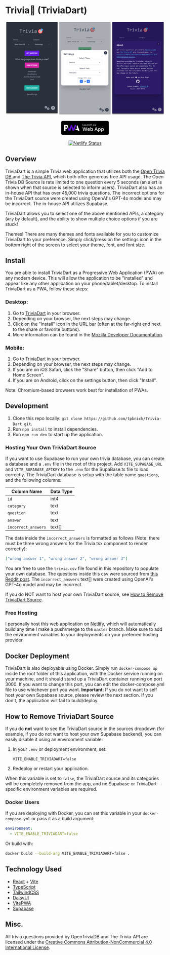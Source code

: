 # Trivia🎯 (TriviaDart)

<div align="center">

![trivia-dart-image](/src/assets/triviadart.png)<br>

<a href="https://triviadart.com" target="_blank"><img src="public/pwa.svg" height="45"></a><br>

[![Netlify Status](https://api.netlify.com/api/v1/badges/6cb91f4b-93fe-4ac1-b7e0-417c39c7a2c4/deploy-status)](https://app.netlify.com/sites/triviadart/deploys)

</div>

## Overview

TriviaDart is a simple Trivia web application that utilizes both the [Open Trivia DB ](https://opentdb.com/) and [The Trivia API](https://the-trivia-api.com/), which both offer generous free API usage. The Open Trivia DB Source is rate limited to one question every 5 seconds (an alert is shown when that source is selected to inform users). TriviaDart also has an in-house API that has over 45,000 trivia questions. The incorrect options for the TriviaDart source were created using OpenAI's GPT-4o model and may be incorrect. The in-house API utilizes Supabase.

TriviaDart allows you to select one of the above mentioned APIs, a category (`Any` by default), and the ability to show multiple choice options if you are stuck!

Themes! There are many themes and fonts available for you to customize TriviaDart to your preference. Simply click/press on the settings icon in the bottom right of the screen to select your theme, font, and font size.

## Install

You are able to install TriviaDart as a Progressive Web Application (PWA) on any modern device. This will allow the application to be "installed" and appear like any other application on your phone/tablet/desktop. To install TriviaDart as a PWA, follow these steps:

### Desktop:

1. Go to [TriviaDart](https://triviadart.com) in your browser.
2. Depending on your browser, the next steps may change.
3. Click on the "install" icon in the URL bar (often at the far-right end next to the share or favorite buttons).
4. More information can be found in the [Mozilla Developer Documentation](https://developer.mozilla.org/en-US/docs/Web/Progressive_web_apps/Guides/Making_PWAs_installable#installation_from_the_web).

### Mobile:

1. Go to [TriviaDart](https://triviadart.com) in your browser.
2. Depending on your browser, the next steps may change.
3. If you are on iOS Safari, click the "Share" button, then click "Add to Home Screen".
4. If you are on Android, click on the settings button, then click "Install".

Note: Chromium-based browsers work best for installation of PWAs.

## Development

1. Clone this repo locally: `git clone https://github.com/tpbnick/Trivia-Dart.git`.
2. Run `npm install` to install dependencies.
3. Run `npm run dev` to start up the application.

### Hosting Your Own TriviaDart Source

If you want to use Supabase to run your own trivia database, you can create a database and a `.env` file in the root of this project. Add `VITE_SUPABASE_URL` and `VITE_SUPABASE_APIKEY` to the `.env` for the SupaBase.ts file to load correctly. The TriviaDart database is setup with the table name `questions`, and the following columns:

| Column Name         | Data Type |
| ------------------- | --------- |
| `id`                | int4      |
| `category`          | text      |
| `question`          | text      |
| `answer`            | text      |
| `incorrect_answers` | text[]    |

The data inside the `incorrect_answers` is formatted as follows (Note: there must be three wrong answers for the Trivia.tsx component to render correctly):

```json
["wrong answer 1", "wrong answer 2", "wrong answer 3"]
```

You are free to use the `trivia.csv` file found in this repository to populate your own database. The questions inside this csv were sourced from [this Reddit post](https://www.reddit.com/r/trivia/comments/3wzpvt/free_database_of_50000_trivia_questions/). The `incorrect_answers` text[] were created using OpenAI's GPT-4o model and may be incorrect.

If you do NOT want to host your own TriviaDart source, see [How to Remove TriviaDart Source](#how-to-remove-triviadart-source).

### Free Hosting

I personally host this web application on [Netlify](https://netlify.com), which will automatically build any time I make a push/merge to the `master` branch. Make sure to add the environment variables to your deployments on your preferred hosting provider.

## Docker Deployment

TriviaDart is also deployable using Docker. Simply run `docker-compose up` inside the root folder of this application, with the Docker service running on your machine, and it should stand up a TriviaDart container running on port 3000. If you want to change this port, you can edit the docker-compose.yml file to use whichever port you want. **Important**: If you do not want to self host your own Supabase source, please review the next section. If you don't, the application will fail to build/deploy.

## How to Remove TriviaDart Source

If you do **not** want to see the TriviaDart source in the sources dropdown (for example, if you do not want to host your own Supabase backend), you can easily disable it using an environment variable:

1. In your `.env` or deployment environment, set:
   ```
   VITE_ENABLE_TRIVIADART=false
   ```
2. Redeploy or restart your application.

When this variable is set to `false`, the TriviaDart source and its categories will be completely removed from the app, and no Supabase or TriviaDart-specific environment variables are required.

### Docker Users
If you are deploying with Docker, you can set this variable in your `docker-compose.yml` or pass it as a build argument:

```yaml
environment:
  - VITE_ENABLE_TRIVIADART=false
```

Or build with:
```sh
docker build --build-arg VITE_ENABLE_TRIVIADART=false .
```

## Technology Used

- [React](https://react.dev/) + [Vite](https://vitejs.dev/)
- [TypeScript](https://www.typescriptlang.org/)
- [TailwindCSS](https://tailwindcss.com/)
- [DaisyUI](https://daisyui.com/)
- [VitePWA](https://github.com/vite-pwa/vite-plugin-pwa)
- [Supabase](https://supabase.com/)

## Misc.

All trivia questions provided by OpenTriviaDB and The-Trivia-API are licensed under the [Creative Commons Attribution-NonCommercial 4.0 International License](https://creativecommons.org/licenses/by-nc/4.0/).
